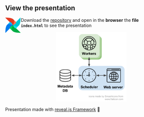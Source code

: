 ## View the presentation

<img src="media/airflow_logo.png" align="left" width="10%"> Download the [repository](https://github.com/deliveryhero/pyconde2019-airflow-ml-workshop) and open in the **browser** the **file `index.html`** to see the presentation

<p align="center">
<img src="media/airflow.png" alt="ex2" width="45%"/>
</p>

Presentation made with [reveal.js Framework](https://revealjs.com) :star2:
